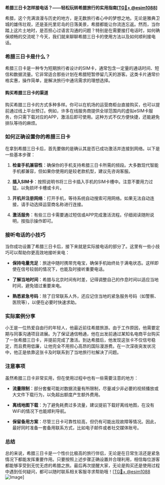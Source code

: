 **希腊三日卡怎样接电话？——轻松玩转希腊旅行的实用指南[[TG💪+ @esim1088](https://t.me/s/esim1088)]**

希腊，这个充满浪漫与历史的地方，是无数旅行者心中的梦想之地。无论是雅典卫城的雄伟壮观，还是圣托里尼岛的日落美景，希腊都能让你流连忘返。然而，当你踏上这片土地时，是否担心过语言沟通的问题？特别是在需要接打电话时，如何确保顺畅的交流呢？今天，我们就来聊聊希腊三日卡的使用方法以及如何顺利接电话。

### 希腊三日卡是什么？

希腊三日卡是一种专为短期旅行者设计的SIM卡，通常包含一定量的通话时间、短信和数据流量。它非常适合那些计划在希腊短暂停留几天的游客。这类卡片通常价格实惠，操作简单，是解决旅行中通讯需求的理想选择。

#### 购买希腊三日卡的渠道

购买希腊三日卡的方式多种多样。你可以在机场的运营商柜台直接购买，也可以提前通过线上平台预订。例如，许多在线服务商提供全球范围内的虚拟eSIM卡服务，你只需下载对应的APP，激活后即可使用。这种方式不仅方便快捷，还能避免排队等待的麻烦。

### 如何正确设置你的希腊三日卡

在拿到希腊三日卡后，首先要做的是确认其是否已成功激活并连接到网络。以下是一些基本步骤：

1. **检查手机兼容性**：确保你的手机支持希腊三日卡所需的频段。大多数现代智能手机都兼容，但如果你使用的是较老款机型，建议先咨询客服。
   
2. **插入SIM卡**：按照说明书将三日卡插入手机的SIM卡槽中。注意不要用力过猛，以免损坏卡槽或卡片。

3. **开机并注册网络**：打开手机，等待系统自动搜索可用网络。如果无法自动连接，请手动选择运营商名称进行连接。

4. **激活服务**：有些三日卡需要通过短信或APP完成激活流程。仔细阅读随附说明，按指示操作即可。

### 接听电话的小技巧

当你成功设置了希腊三日卡后，接下来就是实际接电话的部分了。这里有一些小技巧可以帮助你更高效地接听来电：

- **保持电量充足**：旅途中随时携带充电宝，确保手机始终处于满电状态。这样即使在信号较弱的情况下，也能及时接听重要电话。

- **了解当地时间**：希腊与北京时间有时差，记得调整自己的作息时间以适应当地时间，避免错过重要来电。

- **熟悉紧急号码**：除了日常联系人外，还应记住当地的紧急服务号码（如警察、医院等），以便在必要时快速求助。

### 实际案例分享

小王是一位热爱自由行的年轻人，他最近前往希腊旅游。由于工作原因，他需要定期与同事沟通项目进展。为了保证通信畅通，他在出发前通过某知名电商平台购买了一张希腊三日卡，并提前完成了激活。到达希腊后，他发现这张卡不仅信号稳定，而且费用低廉，让他完全不用担心高昂的国际漫游费。在一次深夜突发状况中，他正是依靠这张卡及时联系到了当地旅行社解决了问题。

### 注意事项

虽然希腊三日卡非常实用，但在使用过程中也有一些需要注意的地方：

- **流量限制**：部分套餐可能对数据流量有所限制，尽量减少非必要的视频播放或大文件下载行为，以免超出额度产生额外费用。

- **离线地图下载**：为了避免耗费过多流量，建议提前下载好离线地图，在没有WiFi的情况下也能顺利导航。

- **保留备用方案**：尽管三日卡可靠性较高，但仍有可能出现故障等情况。因此，最好同时准备一套备用联系方式，比如电子邮件或者社交媒体账号。

### 总结

总的来说，希腊三日卡是一个性价比极高的旅行伴侣，无论是在日常生活还是紧急情况下都能发挥重要作用。只要按照上述步骤正确设置并合理利用，相信每位游客都能够享受到无忧无虑的希腊之旅。最后再次提醒大家，无论是购买还是使用过程中遇到任何疑问，都可以随时联系相关客服寻求帮助哦！[[TG💪+ @esim1088](https://t.me/s/esim1088) ![Image](https://i.postimg.cc/4NQfJmqS/Snipaste-2025-05-13-00-14-12.png)]